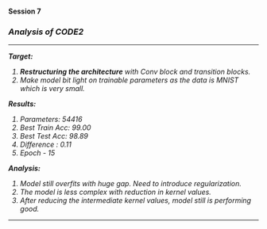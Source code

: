 <h4> Session 7 </h4>

<h3><i><b>Analysis of CODE2</b></i></h2>
<I>

---


**Target:**
1.   **Restructuring the architecture** with Conv block and transition blocks.
2.   Make model bit light on trainable parameters as the data is MNIST which is very small.


**Results:**
1.   Parameters: 54416
2.   Best Train Acc: 99.00
3.   Best Test Acc: 98.89
4.   Difference : 0.11
5.   Epoch - 15


**Analysis:**
1.   Model still overfits with huge gap. Need to introduce regularization.
2.   The model is less complex with reduction in kernel values.
3.   After reducing the intermediate kernel values, model still is performing good.

---
